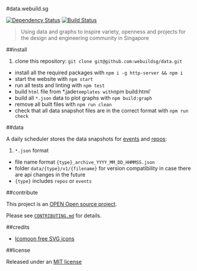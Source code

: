 #data.webuild.sg

[![Dependency Status](https://gemnasium.com/webuildsg/data.svg)](https://gemnasium.com/webuildsg/data) [![Build Status](https://travis-ci.org/webuildsg/data.svg)](https://travis-ci.org/webuildsg/data)

> Using data and graphs to inspire variety, openness and projects for the design and engineering community in Singapore

##install

1. clone this repository: `git clone git@github.com:webuildsg/data.git`
- install all the required packages with `npm i -g http-server && npm i`
- start the website with `npm start`
- run all tests and linting with `npm test`
- build `html` file from *.jade` templates with `npm build:html`
- build all `*.json` data to plot graphs with `npm build:graph`
- remove all built files with `npm run clean`
- check that all data snapshot files are in the correct format with `npm run check`

##data

A daily scheduler stores the data snapshots for [events](https://github.com/webuildsg/data/tree/gh-pages/data/events/v1) and [repos](https://github.com/webuildsg/data/tree/gh-pages/data/repos/v1):

1. `*.json` format
- file name format `{type}_archive_YYYY_MM_DD_HHMMSS.json`
- folder `data/{type}/v1/{filename}` for version compatibility in case there are api changes in the future
- `{type}` includes `repos` or `events`

##contribute

This project is an [OPEN Open source project](http://openopensource.org/).

Please see [`CONTRIBUTING.md`](CONTRIBUTING.md) for details.

##credits

- [Icomoon free SVG icons](https://icomoon.io/#icons-icomoon)

##license

Released under an [MIT license](LICENSE)
